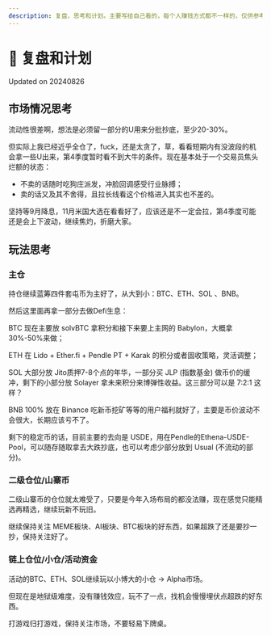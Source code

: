```yaml
---
description: 复盘，思考和计划。主要写给自己看的，每个人赚钱方式都不一样的，仅供参考。
---
```


# 🤔 复盘和计划

Updated on 20240826

## 市场情况思考

流动性很差啊，想法是必须留一部分的U用来分批抄底，至少20-30%。

但实际上我已经近乎全仓了，fuck，还是太贪了，草，看看短期内有没波段的机会拿一些U出来，第4季度暂时看不到大牛的条件。现在基本处于一个交易员焦头烂额的状态：

* 不卖的话随时吃狗庄派发，冲脸回调感受行业脉搏；
* 卖的话又及其不舍得，且拉长线看这个价格进入其实也不差的。

坚持等9月降息，11月米国大选在看看好了，应该还是不一定会拉，第4季度可能还是会上下波动，继续焦灼，折磨大家。



## 玩法思考

### 主仓

持仓继续蓝筹四件套屯币为主好了，从大到小：BTC、ETH、SOL 、BNB。

然后这里面再拿一部分去做Defi生息：

BTC 现在主要放 solvBTC 拿积分和接下来要上主网的 Babylon，大概拿30%-50%来做；

ETH 在 Lido + Ether.fi + Pendle PT + Karak 的积分或者固收策略，灵活调整；

SOL 大部分放 Jito质押7-8个点的年华，一部分买 JLP (指数基金) 做币价的缓冲，剩下的小部分放 Solayer 拿未来积分来博弹性收益。这三部分可以是 7:2:1 这样？

BNB 100% 放在 Binance 吃新币挖矿等等的用户福利就好了，主要是币价波动不会很大，长期应该亏不了。

剩下的稳定币的话，目前主要的去向是 USDE，用在Pendle的Ethena-USDE-Pool，可以随存随取拿去大跌抄底，也可以考虑少部分放到 Usual (不流动的部分)。



### 二级仓位/山寨币

二级山寨币的仓位就太难受了，只要是今年入场布局的都没法赚，现在感觉只能精选再精选，继续玩新不玩旧。

继续保持关注 MEME板块、AI板块、BTC板块的好东西，如果超跌了还是要抄一抄，保持关注好了。



### 链上仓位/小仓/活动资金

活动的BTC、ETH、SOL继续玩以小博大的小仓 -> Alpha市场。

但现在是地狱级难度，没有赚钱效应，玩不了一点，找机会慢慢埋伏点超跌的好东西。

打游戏归打游戏，保持关注市场，不要轻易下牌桌。



